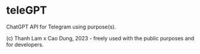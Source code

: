 # teleGPT

ChatGPT API for Telegram using purpose(s).

(c) Thanh Lam x Cao Dung, 2023 - freely used with the public purposes and for developers.
